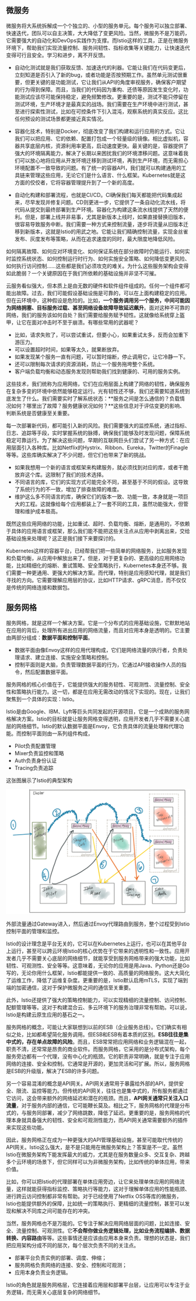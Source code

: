 ## 微服务

微服务将大系统拆解成一个个独立的、小型的服务单元。每个服务可以独立部署、快速迭代，团队可以自主决策，大大降低了变更风险。当然，微服务不是万能药，它需要强大的自动化和DevOps实践作为支撑。而Istio这样的工具，正是在微服务环境下，帮助我们实现流量控制、服务间韧性、指标收集等关键能力，让快速迭代变得可行且安全。学习和进步，离不开反馈。

- 自动化测试就是我们获取反馈、加速迭代的利器。它能让我们在代码变更后，立刻知道是否引入了新的bug，或者功能是否按预期工作。虽然单元测试很重要，但更关键的是功能测试，它让我们从API的角度审视服务，确保客户期望的行为得到保障。而且，当我们的代码因为重构、还债等原因发生变化时，功能测试应该尽可能保持稳定，避免频繁修改。更重要的是，测试不能只停留在测试环境，生产环境才是最真实的战场。我们需要在生产环境中进行测试，甚至进行探索性测试，比如在可控条件下引入混沌，观察系统的真实反应。这比任何预设的测试场景都更接近真实情况。

- 容器化技术，特别是Docker，彻底改变了我们构建和运行应用的方式。它让我们可以把应用、它的依赖、配置打包成一个轻量级的镜像。相比虚拟机，容器共享底层内核，资源利用率更高，启动速度更快。最关键的是，容器提供了强大的环境隔离能力，解决了长期以来困扰我们的环境漂移问题。这意味着我们可以放心地将应用从开发环境迁移到测试环境，再到生产环境，而无需担心环境配置不一致导致的问题。有了统一的容器API，我们就可以构建通用的工具链来管理这些应用，无论它们是什么语言、什么框架。Kubernetes就是这方面的佼佼者，它将容器管理提升到了一个新的高度。

- 自动化构建和部署流程，也就是CI/CD。CI确保我们每天都能把代码集成起来，尽早发现并修复问题。CD则更进一步，它提供了一条自动化流水线，将代码从提交到最终部署到生产环境。容器化为构建这条流水线提供了天然的便利。但是，部署上线并非易事，尤其是新版本上线时，如果直接替换旧版本，很容易导致服务中断。我们需要一种方式来控制流量，逐步将流量从旧版本迁移到新版本，这就是Istio的用武之地。它能让我们精确控制流量，实现金丝雀发布、灰度发布等策略，从而在追求速度的同时，最大限度地降低风险。

如何隔离故障、如何应对环境变化、如何保证系统在部分故障时仍能运行、如何实时监控系统状态、如何控制运行时行为、如何实施安全策略、如何降低变更风险、如何执行访问控制……这些都是我们必须攻克的难关。为什么这些服务架构会变得如此脆弱？一个关键原因在于我们所依赖的基础设施并非坚不可摧。

云服务看似强大，但本质上是由无数的硬件和软件组件组成的。任何一个组件都可能出故障。过去，我们可能假设基础设施是可靠的，可以在上面构建稳定的应用。但在云环境中，这种假设是危险的。比如，**一个服务调用另一个服务，中间可能因为网络拥塞、目标服务过载、甚至网络设备故障导致延迟飙升**。面对这种不可靠的网络，我们的服务该如何自处？我们需要给服务赋予韧性。这就像给系统穿上盔甲，让它在面对冲击时不至于崩溃。有哪些常用的武器呢？

- 比如，请求失败了，可以尝试重试，但要小心，如果重试太多，反而会加重下游压力。
- 可以设置超时时间，如果等太久，就果断放弃。
- 如果发现某个服务一直有问题，可以暂时熔断，停止调用它，让它冷静一下。
- 还可以限制每次请求的资源消耗，防止一个服务拖垮整个系统。
- 客户端负载均衡和动态服务发现则帮助我们找到健康的、可用的服务实例。

这些技术，我们统称为应用网络，它们在应用层面上构建了网络的韧性，确保服务在复杂多变的环境中依然能够稳定运行。光有韧性还不够，我们还需要知道系统到底发生了什么。我们需要实时了解系统状态：**服务之间是怎么通信的？负载情况如何？哪里出了故障？服务健康状况如何？**这些信息对于评估变更的影响、判断系统是否健康至关重要。

每一次部署新代码，都可能引入新的风险。我们需要强大的监控系统，通过指标、日志、追踪等手段，实时掌握系统的脉搏，确保我们能够及时发现问题，保障系统稳定可靠运行。为了解决这些问题，早期的互联网巨头们尝试了另一种方式：在应用层面引入各种库。比如Netflix的Hystrix、Ribbon、Eureka，Twitter的Finagle等等。这些库确实解决了不少问题，但它们也带来了新的挑战。

- 如果我想用一个新的语言或框架来构建服务，就必须找到对应的库，或者干脆放弃这个库。这限制了我们的技术选择。
- 不同语言的库，它们的实现方式可能完全不同，甚至基于不同的假设。这导致了系统行为的不一致，增加了排查故障的难度。
- 维护这么多不同语言的库，确保它们的版本一致、功能一致，本身就是一项巨大的工程。这就像给每个应用都装上了一套不同的工具，虽然功能强大，但管理和维护成本极高。

既然这些应用网络的功能，比如重试、超时、负载均衡、熔断，是通用的，不依赖于具体的应用语言或框架，那么我们能不能把这些关注点从应用中剥离出来，交给基础设施来处理呢？这正是我们接下来要探讨的。

Kubernetes这样的容器平台，已经帮我们把一些简单的网络服务，比如服务发现和负载均衡，从应用中解放出来了。但是，对于更复杂的、更高级的应用网络功能，比如精细化的熔断、重试策略、安全策略执行，Kubernetes本身还不够。我们需要一种更通用、更强大的解决方案。而代理，特别是应用感知代理，就是我们寻找的方向。它需要理解应用层的协议，比如HTTP请求、gRPC消息，而不仅仅是传统的网络连接和数据包。

## 服务网格

服务网格，就是这样一个解决方案。它是一个分布式的应用基础设施，它默默地站在应用的背后，处理所有进出应用的网络流量，而且对应用本身是透明的。它主要由两部分组成：**数据平面和控制平面**。

- 数据平面由像Envoy这样的应用代理构成，它们是网络流量的执行者，负责处理请求、建立连接、实施安全策略和控制。
- 控制平面则是大脑，负责管理数据平面的行为，它通过API接收操作人员的指令，然后配置数据平面。

服务网格的核心价值在于，它能提供强大的服务韧性、可观测性、流量控制、安全性和策略执行能力。这一切，都是在应用无需改动的情况下实现的。现在，让我们聚焦到一个具体的实现：Istio。

Istio是由Google、IBM、Lyft等巨头共同发起的开源项目，它是一个成熟的服务网格解决方案。Istio的目标就是让服务网格变得透明，应用开发者几乎不需要关心底层的网络细节。Istio的默认数据平面是Envoy，它负责具体的流量处理和代理功能。而控制平面则由一系列组件构成，

- Pilot负责配置管理
- Mixer负责监控和策略
- Auth负责身份认证
- Tracing负责追踪

这张图展示了Istio的典型架构

<img src="assets/image-20250505205433129.png" alt="image-20250505205433129" style="zoom:50%;" />

外部流量通过Gateway进入，然后通过Envoy代理路由到服务，整个过程受到Istio控制平面的管理和监控。

Istio的设计理念是平台无关的，它可以在Kubernetes上运行，也可以在其他平台上运行，甚至可以跨云环境Istio的核心优势在于它带来的透明性和一致性。应用开发者几乎不需要关心底层的网络细节，就能享受到服务网格带来的强大功能，比如韧性、可观测性、安全等等。这意味着，无论你的应用是用Java、Python还是Go写的，无论你用什么框架，Istio都能提供一致的、高质量的网络服务。这大大简化了运维工作，降低了运维复杂度。更重要的是，Istio默认启用mTLS，实现了端到端的加密通信，这对于保护微服务之间的通信至关重要。

此外，Istio还提供了强大的策略控制能力，可以实现精细的流量控制、访问控制、配额管理等等。这对于构建混合云、多云环境下的服务治理非常有帮助。可以说，Istio是构建云原生应用的基石之一。

服务网格的概念，可能让大家联想到以前的ESB（企业服务总线）。它们确实有相似之处，比如都希望简化服务调用。但ESB和ESB有着本质的区别。**ESB往往是集中式的，存在单点故障的风险**。而且，ESB常常把应用网络和业务逻辑混在一起，职责不清，还常常是昂贵的商业软件。而服务网格，它采用的是分布式架构，每个服务旁边都有一个代理，没有中心化的瓶颈。它的职责非常明确，就是专注于应用网络的连接、安全和控制。它通常是开源的，更加灵活和可扩展。所以，服务网格是ESB的升级版，解决了ESB的许多问题。

另一个容易混淆的概念是API网关。API网关通常用于暴露给外部的API，提供安全、限流、监控等能力。但传统的API网关，往往也是集中式的，所有服务都通过它访问，这会带来额外的网络延迟和潜在的瓶颈。而且，**API网关通常只关注入口流量**，对于服务内部的通信，它可能鞭长莫及。相比之下，服务网格的代理是分布式的，与服务同部署，减少了网络跳数，降低了延迟。更重要的是，服务网格的代理本身就具备强大的韧性、安全和可观测性能力，而API网关通常需要额外的插件来实现这些功能。

因此，服务网格正在成为一种更强大的API管理基础设施，甚至可能取代传统的API网关。Istio这么强大，是不是只能用在微服务架构上？答案是不一定。虽然Istio在微服务架构下能发挥最大的威力，尤其是在服务数量众多、交互复杂、跨越多个云环境的场景下，但它同样可以为非微服务架构，比如传统的单体应用，带来价值。

比如，你可以把Istio的代理部署在单体应用旁边，让它来处理单体应用的网络流量，这样就能获得指标监控、策略执行等能力，这对于理解单体应用的性能瓶颈、进行跨云访问控制都非常有帮助。对于已经使用了Netflix OSS等库的微服务，Istio也能提供额外的保障，比如统一的策略执行、更精细的流量控制，甚至可以发现和解决不同库之间可能存在的冲突。

当然，服务网格也不是万能的。它专注于解决应用网络层面的问题，比如连接、安全、流量控制、可观测性。它**不会帮你做业务逻辑处理，比如业务流程编排、数据转换、内容路由**等等。这些事情还是应该由应用本身来负责。理想的状态是，我们把应用架构分成不同的层次，每个层次负责不同的关注点。

- 部署平台负责实例的部署、调度、伸缩；
- 服务网格负责网络的连接、安全、控制和可观测；
- 应用本身负责业务逻辑。

Istio的角色就是服务网格层，它连接着应用层和部署平台层，让应用可以专注于业务逻辑，而无需关心底层复杂的网络细节。

